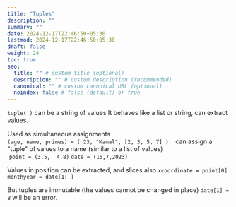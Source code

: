 ```yaml
---
title: "Tuples"
description: ""
summary: ""
date: 2024-12-17T22:46:50+05:30
lastmod: 2024-12-17T22:46:50+05:30
draft: false
weight: 24
toc: true
seo:
  title: "" # custom title (optional)
  description: "" # custom description (recommended)
  canonical: "" # custom canonical URL (optional)
  noindex: false # false (default) or true
---
```



`tuple( )`
can be a string of values
It behaves like a list or string, can extract values.

Used as simultaneous assignments    
`(age, name, primes) = ( 23, "Kamal", [2, 3, 5, 7] )`
  
 can assign a "tuple" of values to a name (similar to a list of values)   
 `point = (3.5,  4.8)`
`date = (16,7,2023)`


Values in position can be extracted, and slices also
`xcoordinate = point[0]`
`monthyear = date[1: ]`

But tuples are immutable (the values cannot be changed in place)
`date[1] = 8` will be an error.
